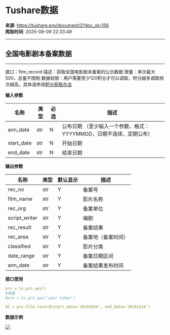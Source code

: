 # Tushare数据

**来源**: https://tushare.pro/document/2?doc_id=156  
**爬取时间**: 2025-08-09 22:33:49

---

## 全国电影剧本备案数据

---

接口：film\_record
描述：获取全国电影剧本备案的公示数据
限量：单次最大500，总量不限制
数据权限：用户需要至少120积分才可以调取，积分越多调取频次越高，具体请参阅[积分获取办法](https://tushare.pro/document/1?doc_id=13)

**输入参数**

| 名称 | 类型 | 必选 | 描述 |
| --- | --- | --- | --- |
| ann\_date | str | N | 公布日期 （至少输入一个参数，格式：YYYYMMDD，日期不连续，定期公布） |
| start\_date | str | N | 开始日期 |
| end\_date | str | N | 结束日期 |

**输出参数**

| 名称 | 类型 | 默认显示 | 描述 |
| --- | --- | --- | --- |
| rec\_no | str | Y | 备案号 |
| film\_name | str | Y | 影片名称 |
| rec\_org | str | Y | 备案单位 |
| script\_writer | str | Y | 编剧 |
| rec\_result | str | Y | 备案结果 |
| rec\_area | str | Y | 备案地（备案时间） |
| classified | str | Y | 影片分类 |
| date\_range | str | Y | 备案日期区间 |
| ann\_date | str | Y | 备案结果发布时间 |

**接口使用**

```yaml
pro = ts.pro_api()
#或者
#pro = ts.pro_api('your token')

df = pro.film_record(start_date='20181014', end_date='20181214')
```

**数据示例**

![](http://tushare.org/img/film_record.png)
